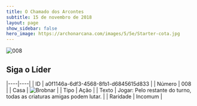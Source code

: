 ```yaml
---
title: O Chamado dos Arcontes
subtitle: 15 de novembro de 2018
layout: page
show_sidebar: false
hero_image: https://archonarcana.com/images/5/5e/Starter-cota.jpg
---
```


![008](https://cdn.keyforgegame.com/media/card_front/pt/341_008_4CGG6P6JQ44W_pt.png)

## Siga o Líder

|----|----|
| ID | a0f1146a-6df3-4568-8fb1-d6845615d833 |
| Número | 008 |
| Casa | ![Brobnar](https://archonarcana.com/images/thumb/e/e0/Brobnar.png/22px-Brobnar.png "Brobnar") |
| Tipo | Ação |
| Texto | Jogar: Pelo restante do turno, todas as criaturas amigas podem lutar. |
| Raridade | Incomum |
